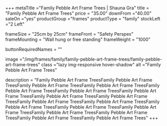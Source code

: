 +++
metaTitle ="Family Pebble Art Frame Trees | Shauna Gra"
title = "Family Pebble Art Frame Trees"
price = "35.00"
downFrom ="40.00"
saleOn ="yes"
productGroup ="frames"
productType = "family"
stockLeft ="2 Left"

frameSize = "25cm by 25cm"
frameFront = "Safety Perspex"
frameMounting = "Wall hung or free standing"
frameWeight = "1000"

buttonRequiredNames = ""

image ="/img/frames/family/family-pebble-art-frame-trees/family-pebble-art-frame-trees"
class ="lazy img-responsive hover-shadow"
alt ="Family Pebble Art Frame Trees"

description = "Family Pebble Art Frame TreesFamily Pebble Art Frame TreesFamily Pebble Art Frame TreesFamily Pebble Art Frame TreesFamily Pebble Art Frame TreesFamily Pebble Art Frame TreesFamily Pebble Art Frame TreesFamily Pebble Art Frame TreesFamily Pebble Art Frame TreesFamily Pebble Art Frame TreesFamily Pebble Art Frame TreesFamily Pebble Art Frame TreesFamily Pebble Art Frame TreesFamily Pebble Art Frame TreesFamily Pebble Art Frame TreesFamily Pebble Art Frame TreesFamily Pebble Art Frame TreesFamily Pebble Art Frame Trees"
+++